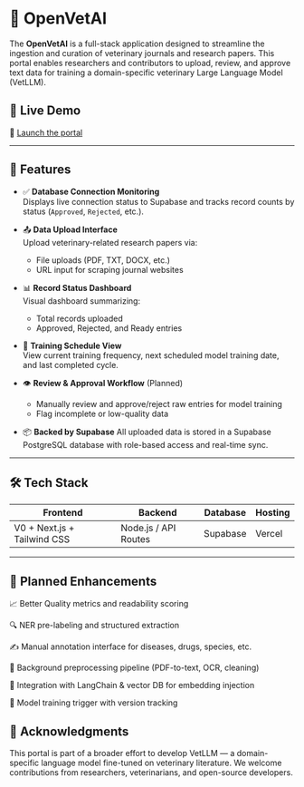 # 🐾 OpenVetAI

The **OpenVetAI** is a full-stack application designed to streamline the ingestion and curation of veterinary journals and research papers. This portal enables researchers and contributors to upload, review, and approve text data for training a domain-specific veterinary Large Language Model (VetLLM).

## 🚀 Live Demo

🔗 [Launch the portal](https://v0-data-ingestion-portal-three.vercel.app/)

---

## 📌 Features

- ✅ **Database Connection Monitoring**  
  Displays live connection status to Supabase and tracks record counts by status (`Approved`, `Rejected`, etc.).

- 📤 **Data Upload Interface**  
  Upload veterinary-related research papers via:
  - File uploads (PDF, TXT, DOCX, etc.)
  - URL input for scraping journal websites

- 📊 **Record Status Dashboard**  
  Visual dashboard summarizing:
  - Total records uploaded
  - Approved, Rejected, and Ready entries

- 🧠 **Training Schedule View**  
  View current training frequency, next scheduled model training date, and last completed cycle.

- 👁️ **Review & Approval Workflow** (Planned)
  - Manually review and approve/reject raw entries for model training
  - Flag incomplete or low-quality data

- 📦 **Backed by Supabase**
  All uploaded data is stored in a Supabase PostgreSQL database with role-based access and real-time sync.

---

## 🛠️ Tech Stack

| Frontend         | Backend           | Database       | Hosting      |
|------------------|-------------------|----------------|--------------|
| V0 + Next.js + Tailwind CSS | Node.js / API Routes | Supabase       | Vercel       |

---

## 🧪 Planned Enhancements
📈 Better Quality metrics and readability scoring

🔍 NER pre-labeling and structured extraction

✍️ Manual annotation interface for diseases, drugs, species, etc.

🤖 Background preprocessing pipeline (PDF-to-text, OCR, cleaning)

🔗 Integration with LangChain & vector DB for embedding injection

🧬 Model training trigger with version tracking


## 🙌 Acknowledgments
This portal is part of a broader effort to develop VetLLM — a domain-specific language model fine-tuned on veterinary literature. We welcome contributions from researchers, veterinarians, and open-source developers.

